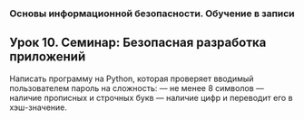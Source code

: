 ### Основы информационной безопасности. Обучение в записи
## Урок 10. Семинар: Безопасная разработка приложений
Написать программу на Python, которая проверяет вводимый пользователем пароль на сложность:
— не менее 8 символов
— наличие прописных и строчных букв
— наличие цифр
и переводит его в хэш-значение.